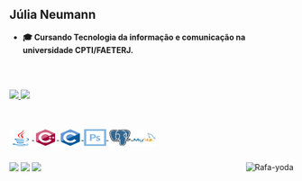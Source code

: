 ## Júlia Neumann
 - **🎓 Cursando Tecnologia da informação e comunicação na universidade CPTI/FAETERJ.** <br>

  <br/><br/>
 <div>
  <a href="https://github.com/JuuhNeumann">
  <img height="120em" src="https://github-readme-stats.vercel.app/api?username=JuuhNeumann&show_icons=true&theme=radical&include_all_commits=true&count_private=true"/>
  <img height="120em" src="https://github-readme-stats.vercel.app/api/top-langs/?username=JuuhNeumann&layout=compact&langs_count=7&theme=radical"/>
</div>
<br/><br/>
 
 
<div style="display: inline_block"><br>

  <img align="center" alt="Esteves-Java" height="30" width="40" src="https://github.com/devicons/devicon/blob/master/icons/java/java-original.svg">
  <img align="center" alt="Esteves-c++" height="30" width="40" src="https://github.com/devicons/devicon/blob/master/icons/cplusplus/cplusplus-original.svg">
  <img align="center" alt="Esteves-C" height="30" width="40" src="https://github.com/devicons/devicon/blob/master/icons/c/c-original.svg"> 
 <img align="center" alt="Esteves-ps" height="30" width="40" src="https://github.com/devicons/devicon/blob/master/icons/photoshop/photoshop-line.svg">
  <img align="center" alt="Esteves-Postgree" height="30" width="40" src="https://github.com/devicons/devicon/blob/master/icons/postgresql/postgresql-original.svg">
  <img align="center" alt="Esteves-MySQL" height="30" width="40" src="https://github.com/devicons/devicon/blob/master/icons/mysql/mysql-original-wordmark.svg">
  
 
 
 
 
 
</div>

  ##

 <img align="right" height="180em" alt="Rafa-yoda" src="https://i.pinimg.com/originals/e5/93/ab/e593ab0589d5f1b389e4dfbcce2bce20.gif">
<div> 

  <a href="https://www.instagram.com/julianeumannb/" target="_blank"><img src="https://img.shields.io/badge/-Instagram-%23E4405F?style=for-the-badge&logo=instagram&logoColor=white" target="_blank"></a>
  <a href = "mailto:contato@luqui2.tech"><img src="https://img.shields.io/badge/Microsoft_Outlook-0078D4?style=for-the-badge&logo=microsoft-outlook&logoColor=white" target="_blank"></a>
  <a href="https://www.linkedin.com/in/júlia-neumann/" target="_blank"><img src="https://img.shields.io/badge/-LinkedIn-%230077B5?style=for-the-badge&logo=linkedin&logoColor=white" target="_blank"></a> 
 
 
</div>
